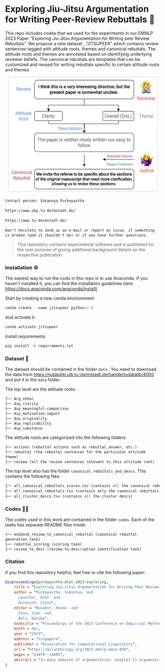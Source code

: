 # Exploring Jiu-Jitsu Argumentation for Writing Peer-Review Rebuttals 🥋
This repo includes codes that we used for the experiments in our EMNLP 2023 Paper "Exploring Jiu-Jitsu Argumentation for Writing peer Review Rebuttals". We propose a new dataset , "JITSUPEER" which contains review sentences tagged with attitude roots, themes and canonical rebuttals. The attitude roots and themes are annotated based on identifying underlying reviewer beliefs. The canonical rebuttals are templates that can be customized and reused for writing rebuttals specific to certain attitude roots and themes. 
<p align="center">
<img src="img/Fig1_EMNLP_2023-1.png" width="500">
</p>

```
Contact person: Sukannya Purkayastha

https://www.ukp.tu-darmstadt.de/

https://www.tu-darmstadt.de/

Don't hesitate to send us an e-mail or report an issue, if something is broken (and it shouldn't be) or if you have further questions.
```
> This repository contains experimental software and is published for the sole purpose of giving additional background details on the respective publication.

### Installation ⚙️
The easiest way to run the code in this repo is to use Anaconda. If you haven't installed it, you can find the installation guidelines here: https://docs.anaconda.com/anaconda/install/

Start by creating a new conda envirionment:
```python
conda create --name jitsupeer python=3.8
```

And activate it:
```python
conda activate jitsupeer
```

Install requirements:
```python
pip install -r requirements.txt
```

### Dataset 💾
The dataset should be contained in the folder ```data``` . You need to download the data from https://tudatalib.ulb.tu-darmstadt.de/handle/tudatalib/4000 and put it in the ```data``` folder.

The top level are the attitude roots: 
``` 
├── Arg_other  
├── Asp_clarity
├── Asp_meaningful-comparison
├── Asp_motivation-impact
├── Asp_originality
├── Asp_replicability
├── Asp_substance
```

The attitude roots are categorized into the following folders: 
``` 
├── actions (rebuttal actions such as rebuttal_answer, etc.)  
├── rebuttal (the rebuttal sentences for the particular attitude theme)
├── review (all the review sentences relevant to this attitude root)  
```

The top level also has the folder ```canonical_rebuttals_and_descs```. This contains the following files.  
```python
├── all_canonical_rebuttals_scores.tsv (contains all the canonical rebuttals with scores)  
├── all_canonical_rebuttals.tsv (contains only the canonical rebuttals)
├── all_cluster_descs.tsv (contains all the cluster descs)
```

### Codes 🧑‍💻
The codes used in this work are contained in the folder ```codes```.  Each of the tasks has separate README files inside.
```
├── end2end_review_to_canonical_rebuttal (canonical rebuttal generation task)
├── rebuttal_scoring (scoring task)
├── review_to_desc (review-to-description identification task)
```


### Citation
If you find this repository helpful, feel free to cite the following paper:

```bibtex
@inproceedings{purkayastha-etal-2023-exploring,
    title = "Exploring Jiu-Jitsu Argumentation for Writing Peer Review Rebuttals",
    author = "Purkayastha, Sukannya  and
      Lauscher, Anne  and
      Gurevych, Iryna",
    editor = "Bouamor, Houda  and
      Pino, Juan  and
      Bali, Kalika",
    booktitle = "Proceedings of the 2023 Conference on Empirical Methods in Natural Language Processing",
    month = dec,
    year = "2023",
    address = "Singapore",
    publisher = "Association for Computational Linguistics",
    url = "https://aclanthology.org/2023.emnlp-main.894",
    pages = "14479--14495",
    abstract = "In many domains of argumentation, people{'}s arguments are driven by so-called attitude roots, i.e., underlying beliefs and world views, and their corresponding attitude themes. Given the strength of these latent drivers of arguments, recent work in psychology suggests that instead of directly countering surface-level reasoning (e.g., falsifying the premises), one should follow an argumentation style inspired by the Jiu-Jitsu {``}soft{''} combat system: first, identify an arguer{'}s attitude roots and themes, and then choose a prototypical rebuttal that is aligned with those drivers instead of trying to invalidate those. In this work, we are the first to explore Jiu-Jitsu argumentation for peer reviews by proposing the novel task of attitude and theme-guided rebuttal generation. To this end, we enrich an existing dataset for discourse structure in peer reviews with attitude roots, attitude themes, and canonical rebuttals. To facilitate this process, we recast established annotation concepts from the domain of peer reviews (e.g., aspects a review sentence is relating to) and train domain-specific models. We then propose strong rebuttal generation strategies, which we benchmark on our novel dataset for the task of end-to-end attitude and theme-guided rebuttal generation and two subtasks.",
}
```
